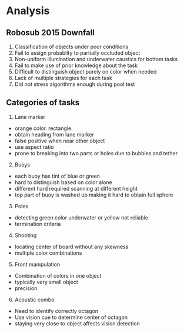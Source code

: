 # Analysis 

## Robosub 2015 Downfall
1. Classification of objects under poor conditions 
2. Fail to assign probablity to partially occluded object 
3. Non-uniform illumination and underwater caustics for bottom tasks 
4. Fail to make use of prior knowledge about the task
5. Difficult to distinguish object purely on color when needed 
6. Lack of multiple strategies for each task
7. Did not stress algorithms enough during pool test 

## Categories of tasks 
1. Lane marker
  - orange color. rectangle. 
  - obtain heading from lane marker
  - false positive when near other object 
  - use aspect ratio 
  - prone to breaking into two parts or holes due to bubbles and tether

2. Buoys
  - each buoy has tint of blue or green 
  - hard to distinguish based on color alone 
  - different hard required scanning at different height 
  - top part of buoy is washed up making it hard to obtain full sphere 

3. Poles
  - detecting green color underwater or yellow not reliable 
  - termination criteria 

4. Shooting 
  - locating center of board without any skewness 
  - multiple color combinations 

5. Front manipulation 
  - Combination of colors in one object
  - typically very small object 
  - precision 

6. Acoustic combo 
  - Need to identify correctly octagon 
  - Use vision cue to determine center of octagon 
  - staying very close to object affects vision detection 
